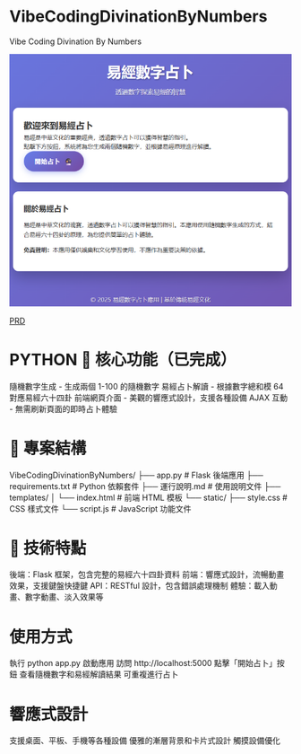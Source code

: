# VibeCodingDivinationByNumbers

Vibe Coding Divination By Numbers

![one01](./images/one01.png)

[PRD](PRD.md)

# PYTHON 🎯 核心功能（已完成）
隨機數字生成 - 生成兩個 1-100 的隨機數字
易經占卜解讀 - 根據數字總和模 64 對應易經六十四卦
前端網頁介面 - 美觀的響應式設計，支援各種設備
AJAX 互動 - 無需刷新頁面的即時占卜體驗
# 📁 專案結構
VibeCodingDivinationByNumbers/
├── app.py                 # Flask 後端應用
├── requirements.txt       # Python 依賴套件
├── 運行說明.md           # 使用說明文件
├── templates/
│   └── index.html        # 前端 HTML 模板
└── static/
    ├── style.css         # CSS 樣式文件
    └── script.js         # JavaScript 功能文件

# 🚀 技術特點
後端：Flask 框架，包含完整的易經六十四卦資料
前端：響應式設計，流暢動畫效果，支援鍵盤快捷鍵
API：RESTful 設計，包含錯誤處理機制
體驗：載入動畫、數字動畫、淡入效果等
# 使用方式
執行 python app.py 啟動應用
訪問 http://localhost:5000
點擊「開始占卜」按鈕
查看隨機數字和易經解讀結果
可重複進行占卜
# 響應式設計
支援桌面、平板、手機等各種設備
優雅的漸層背景和卡片式設計
觸摸設備優化
